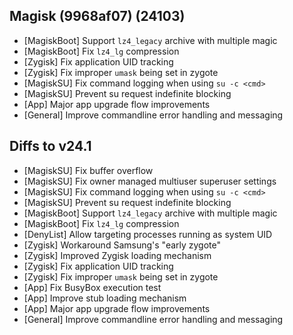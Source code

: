 ## Magisk (9968af07) (24103)

- [MagiskBoot] Support `lz4_legacy` archive with multiple magic
- [MagiskBoot] Fix `lz4_lg` compression
- [Zygisk] Fix application UID tracking
- [Zygisk] Fix improper `umask` being set in zygote
- [MagiskSU] Fix command logging when using `su -c <cmd>`
- [MagiskSU] Prevent su request indefinite blocking
- [App] Major app upgrade flow improvements
- [General] Improve commandline error handling and messaging

## Diffs to v24.1

- [MagiskSU] Fix buffer overflow
- [MagiskSU] Fix owner managed multiuser superuser settings
- [MagiskSU] Fix command logging when using `su -c <cmd>`
- [MagiskSU] Prevent su request indefinite blocking
- [MagiskBoot] Support `lz4_legacy` archive with multiple magic
- [MagiskBoot] Fix `lz4_lg` compression
- [DenyList] Allow targeting processes running as system UID
- [Zygisk] Workaround Samsung's "early zygote"
- [Zygisk] Improved Zygisk loading mechanism
- [Zygisk] Fix application UID tracking
- [Zygisk] Fix improper `umask` being set in zygote
- [App] Fix BusyBox execution test
- [App] Improve stub loading mechanism
- [App] Major app upgrade flow improvements
- [General] Improve commandline error handling and messaging

